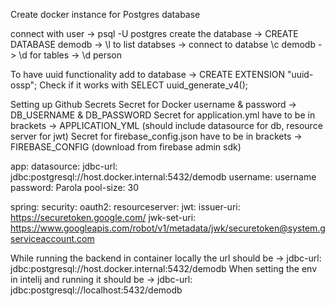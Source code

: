 Create docker instance for Postgres database

connect with user -> psql -U postgres
create the database -> CREATE DATABASE demodb
-> \l to list databses
-> connect to databse \c demodb
-> \d for tables
-> \d person

To have uuid functionality add to database -> CREATE EXTENSION "uuid-ossp";
Check if it works with SELECT uuid_generate_v4();

Setting up Github Secrets
Secret for Docker username & password -> DB_USERNAME & DB_PASSWORD
Secret for application.yml have to be in brackets -> APPLICATION_YML (should include datasource for db, resource server for jwt)
Secret for firebase_config.json have to be in brackets -> FIREBASE_CONFIG (download from firebase admin sdk)

app:
    datasource:
        jdbc-url: jdbc:postgresql://host.docker.internal:5432/demodb
        username: username
        password: Parola
        pool-size: 30

spring:
    security:
        oauth2:
            resourceserver:
                jwt:
                    issuer-uri: https://securetoken.google.com/<FirebaseProjectID>
                    jwk-set-uri: https://www.googleapis.com/robot/v1/metadata/jwk/securetoken@system.gserviceaccount.com

While running the backend in container locally the url should be -> jdbc-url: jdbc:postgresql://host.docker.internal:5432/demodb
When setting the env in intelij and running it should be -> jdbc-url: jdbc:postgresql://localhost:5432/demodb

